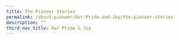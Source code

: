 ```yaml
---
title: The Pioneer Stories
permalink: /about-pioneer/Our-Pride-and-Joy/the-pioneer-stories
description: ""
third_nav_title: Our Pride & Joy
---
```

